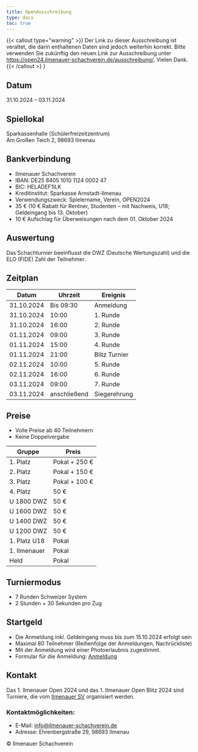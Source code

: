 ```yaml
---
title: OpenAusschreibung
type: docs
toc: true
---
```


{{< callout type="warning" >}}
Der Link zu dieser Ausschreibung ist veraltet, die darin enthaltenen Daten sind jedoch weiterhin korrekt. Bitte verwenden Sie zukünftig den neuen Link zur Ausschreibung unter <a href="https://open24.ilmenauer-schachverein.de/ausschreibung/" target="_self">https://open24.ilmenauer-schachverein.de/ausschreibung/</a>. Vielen Dank.
{{< /callout >} }


## Datum
31.10.2024 – 03.11.2024

## Spiellokal
Sparkassenhalle (Schülerfreizeitzentrum)  
Am Großen Teich 2, 98693 Ilmenau

## Bankverbindung
- Ilmenauer Schachverein
- IBAN: DE25 8405 1010 1124 0002 47
- BIC: HELADEF1ILK
- Kreditinstitut: Sparkasse Arnstadt-Ilmenau
- Verwendungszweck: Spielername, Verein, OPEN2024
- 35 € (10 € Rabatt für Rentner, Studenten – mit Nachweis, U18; Geldeingang bis 13. Oktober)
- 10 € Aufschlag für Überweisungen nach dem 01. Oktober 2024

## Auswertung
Das Schachturnier beeinflusst die DWZ (Deutsche Wertungszahl) und die ELO (FIDE) Zahl der Teilnehmer.

## Zeitplan

| Datum       | Uhrzeit  | Ereignis         |
|-------------|----------|------------------|
| 31.10.2024  | Bis 09:30| Anmeldung        |
| 31.10.2024  | 10:00    | 1. Runde         |
| 31.10.2024  | 16:00    | 2. Runde         |
| 01.11.2024  | 09:00    | 3. Runde         |
| 01.11.2024  | 15:00    | 4. Runde         |
| 01.11.2024  | 21:00    | Blitz Turnier    |
| 02.11.2024  | 10:00    | 5. Runde         |
| 02.11.2024  | 16:00    | 6. Runde         |
| 03.11.2024  | 09:00    | 7. Runde         |
| 03.11.2024  | anschließend | Siegerehrung |

## Preise
- Volle Preise ab 40 Teilnehmern
- Keine Doppelvergabe

| Gruppe       | Preis             |
|--------------|-------------------|
| 1. Platz     | Pokal + 250 €     |
| 2. Platz     | Pokal + 150 €     |
| 3. Platz     | Pokal + 100 €     |
| 4. Platz     | 50 €              |
| U 1800 DWZ   | 50 €              |
| U 1600 DWZ   | 50 €              |
| U 1400 DWZ   | 50 €              |
| U 1200 DWZ   | 50 €              |
| 1. Platz U18 | Pokal             |
| 1. Ilmenauer | Pokal             |
| Held         | Pokal             |

## Turniermodus
- 7 Runden Schweizer System
- 2 Stunden + 30 Sekunden pro Zug

## Startgeld
- Die Anmeldung inkl. Geldeingang muss bis zum 15.10.2024 erfolgt sein
- Maximal 80 Teilnehmer (Reihenfolge der Anmeldungen, Nachrückliste)
- Mit der Anmeldung wird einer Photoerlaubnis zugestimmt.
- Formular für die Anmeldung: [Anmeldung](https://forms.gle/o5GZsLhLGJsfqRNC7)

## Kontakt
Das 1. Ilmenauer Open 2024 und das 1. Ilmenauer Open Blitz 2024 sind Turniere, die vom [Ilmenauer SV](https://ilmenauer-schachverein.de) organisiert werden.

### Kontaktmöglichkeiten:
- E-Mail: [info@ilmenauer-schachverein.de](mailto:info@ilmenauer-schachverein.de)
- Adresse: Ehrenbergstraße 29, 98693 Ilmenau

&copy; Ilmenauer Schachverein
